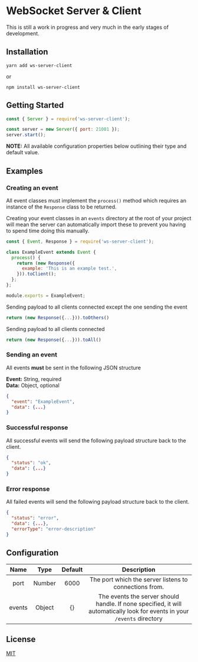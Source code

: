 # WebSocket Server & Client
This is still a work in progress and very much in the early stages of development.

## Installation
````
yarn add ws-server-client
````
or
````
npm install ws-server-client
````

## Getting Started
```js
const { Server } = require('ws-server-client');

const server = new Server({ port: 21001 });
server.start();
```

**NOTE:** All available configuration properties below outlining their type and default value.

## Examples
### Creating an event
All event classes must implement the `process()` method which requires an instance of the `Response` class to be returned.

Creating your event classes in an `events` directory at the root of your project will mean the server can automatically import these to prevent you having to spend time doing this manually.
```js
const { Event, Response } = require('ws-server-client');

class ExampleEvent extends Event {
  process() {
    return (new Response({
      example: 'This is an example test.',
    })).toClient();
  };
};

module.exports = ExampleEvent;
```

Sending payload to all clients connected except the one sending the event
```js
return (new Response({...})).toOthers()
```

Sending payload to all clients connected
```js
return (new Response({...})).toAll()
```

### Sending an event
All events **must** be sent in the following JSON structure

**Event:** String, required \
**Data:** Object, optional

```json
{
  "event": "ExampleEvent",
  "data": {...}
}
```

### Successful response
All successful events will send the following payload structure back to the client.
```json
{
  "status": "ok",
  "data": {...}
}
```

### Error response
All failed events will send the following payload structure back to the client.
```json
{
  "status": "error",
  "data": {...},
  "errorType": "error-description"
}
```

## Configuration
Name | Type | Default | Description
:---: | :---: | :---: | :---:
port | Number | 6000 | The port which the server listens to connections from.
events | Object | {} | The events the server should handle. If none specified, it will automatically look for events in your `/events` directory

## License
[MIT](LICENSE)
